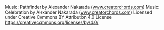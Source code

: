 Music: Pathfinder by Alexander Nakarada (www.creatorchords.com)
Music: Celebration by Alexander Nakarada (www.creatorchords.com)
Licensed under Creative Commons BY Attribution 4.0 License
https://creativecommons.org/licenses/by/4.0/